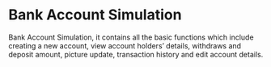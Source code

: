 # Bank Account Simulation 
 Bank Account Simulation, it contains all the basic functions which include creating a new account, view account holders’ details, withdraws and deposit amount, picture update, transaction history and edit account details.
